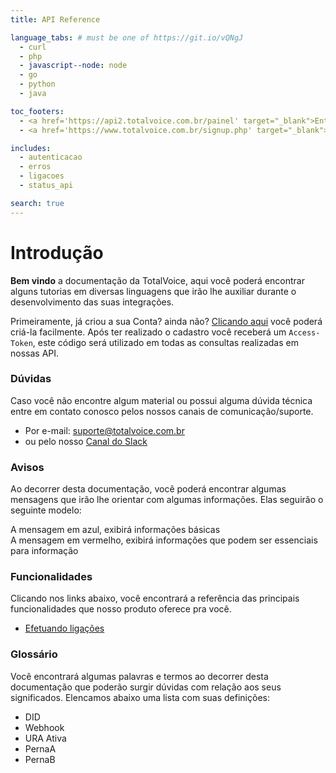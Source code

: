 ```yaml
---
title: API Reference

language_tabs: # must be one of https://git.io/vQNgJ
  - curl
  - php
  - javascript--node: node
  - go
  - python
  - java

toc_footers:
  - <a href='https://api2.totalvoice.com.br/painel' target="_blank">Entrar</a>
  - <a href='https://www.totalvoice.com.br/signup.php' target="_blank">Criar Conta</a>

includes:
  - autenticacao
  - erros
  - ligacoes
  - status_api

search: true
---
```


# Introdução

**Bem vindo** a documentação da TotalVoice, aqui você poderá encontrar alguns tutorias em diversas 
linguagens que irão lhe auxiliar durante o desenvolvimento das suas integrações.

Primeiramente, já criou a sua Conta? ainda não? <a href="https://www.totalvoice.com.br/signup.php" target="_blank">Clicando aqui</a>
você poderá criá-la facilmente. Após ter realizado o cadastro você receberá um `Access-Token`, este código será utilizado em todas as consultas realizadas em nossas API.

### Dúvidas

Caso você não encontre algum material ou possui alguma dúvida técnica entre em contato conosco
pelos nossos canais de comunicação/suporte.

 - Por e-mail: suporte@totalvoice.com.br
 - ou pelo nosso [Canal do Slack](https://totalvoice.herokuapp.com)
 
### Avisos

Ao decorrer desta documentação, você poderá encontrar algumas mensagens que irão lhe orientar com algumas informações. Elas seguirão o seguinte modelo:

<aside class="notice">
 A mensagem em azul, exibirá informações básicas
</aside>

<aside class="warning">
 A mensagem em vermelho, exibirá informações que podem ser essenciais para informação
</aside>

### Funcionalidades
 
 Clicando nos links abaixo, você encontrará a referência das principais funcionalidades que nosso
 produto oferece pra você.
 
 - [Efetuando ligações](/?php#efetuando-ligacoes)
 
### Glossário
  
 Você encontrará algumas palavras e termos ao decorrer desta documentação que poderão surgir dúvidas com relação aos seus significados. Elencamos
 abaixo uma lista com suas definições:  
  
  - DID
  - Webhook
  - URA Ativa
  - PernaA
  - PernaB
  




